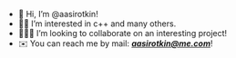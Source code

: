 - 🎃 Hi, I’m @aasirotkin!
- 🤦‍♂️ I’m interested in c++ and many others.
- 👨🏻‍🦽 I’m looking to collaborate on an interesting project!
- ✉️ You can reach me by mail: ***aasirotkin@me.com***!

<!---
aasirotkin/aasirotkin is a ✨ special ✨ repository because its `README.md` (this file) appears on your GitHub profile.
You can click the Preview link to take a look at your changes.
--->
